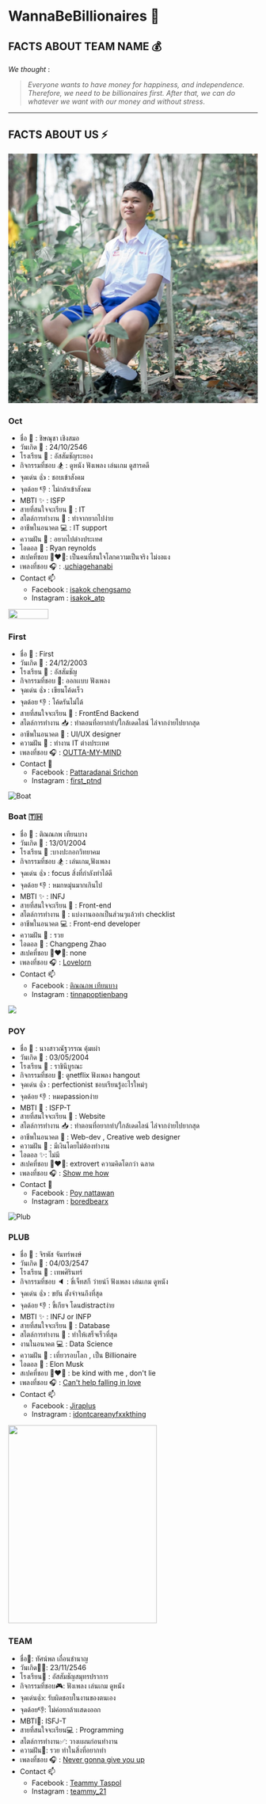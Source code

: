 
<!-- https://gist.github.com/cuonggt/9b7d08a597b167299f0d วิธีการใช้ markdown syntax  -->
<!-- https://gist.github.com/rxaviers/7360908 ชื่อ Emoji  -->
# WannaBeBillionaires 🤑

## FACTS ABOUT TEAM NAME 💰
 *We thought* :
> *Everyone wants to have money for happiness, and independence. Therefore, we need to be billionaires first. After that, we can do whatever we want with our money and without stress*.
---------
## FACTS ABOUT US ⚡

![Oct](IMAGE/oct.jpg)



###  Oct
* ชื่อ 🍻 : ชิษณุชา เชิงสมอ
* วันเกิด 🍼 : 24/10/2546
* โรงเรียน 🏫 : อัสสัมชัญระยอง
* กิจกรรมที่ชอบ 🏂 : ดูหนัง ฟังเพลง เล่นเกม ดูสารคดี
* จุดเด่น 👍 : ชอบเข้าสังคม
* จุดด้อย 👎 : ไม่กล้าเข้าสังคม
* MBTI ✨ : ISFP
* สายที่สนใจจะเรียน 💬 : IT
* สไตล์การทำงาน 🔋 : ทำจากยากไปง่าย
* อาชีพในอนาคต 💻 : IT support
* ความฝัน 💭 : อยากไปต่างประเทศ
* ไอดอล 💎 : Ryan reynolds
* สเปคที่ชอบ 👩‍❤️‍👨: เป็นคนที่สนใจโลกความเป็นจริง ไม่งอแง
* เพลงที่ชอบ 🎧 : .[uchiagehanabi](https://www.youtube.com/watch?v=-tKVN2mAKRI)
* Contact 📫
  * Facebook : [isakok chengsamo](https://www.facebook.com/profile.php?id=100008276294150)
  * Instagram : [isakok_atp](https://www.instagram.com/isakok_atp/)

<img src="https://cdn.discordapp.com/attachments/970310391328571443/1011303034191622265/IMG_0252.jpg" width=40% height=40% />

### First
* ชื่อ 🌈 : First
* วันเกิด 🎂 : 24/12/2003
* โรงเรียน 🏫 : อัสสัมชัญ
* กิจกรรมที่ชอบ 🍿: ออกเเบบ ฟังเพลง 
* จุดเด่น 👍 : เขียนโค้ดเร็ว
* จุดด้อย 👎 : โค้ดรันไม่ได้
* สายที่สนใจจะเรียน 🦖 : FrontEnd Backend
* สไตล์การทำงาน 📥 : ทำตอนที่อยากทำ/ใกล้เดดไลน์ ไล่จากง่ายไปยากสุด
* อาชีพในอนาคต 🔮 : UI/UX designer
* ความฝัน 💭 : ทำงาน IT ต่างประเทศ
* เพลงที่ชอบ 🎧 : [OUTTA-MY-MIND](https://music.youtube.com/watch?v=j7CRINnxHAc&list=RDAMPLPLW1dZOqbDTmhroXu2N1Cj00uAKKw7Vnfq)
* Contact 🍭
    * Facebook : [Pattaradanai Srichon](https://www.facebook.com/pattaradanai.srichon)
    * Instagram : [first_ptnd](https://www.instagram.com/first_ptnd/)

![Boat](https://media.discordapp.net/attachments/1000985661395976213/1011131244689506394/T15405.jpg?width=300&height=400)
###  Boat 🇹🇭
* ชื่อ 🍻 : ติณณภพ เทียนบาง
* วันเกิด 🍼 : 13/01/2004
* โรงเรียน 🏫 :บางปะกอกวิทยาคม
* กิจกรรมที่ชอบ 🏂 : เล่นเกม,ฟังเพลง
* จุดเด่น 👍 : focus สิ่งที่กำลังทำได้ดี
* จุดด้อย 👎 : หมกหมุ่นมากเกินไป
* MBTI ✨ : INFJ
* สายที่สนใจจะเรียน 💬 : Front-end
* สไตล์การทำงาน 🔋 : แบ่งงานออกเป็นส่วนๆแล้วทำ checklist
* อาชีพในอนาคต 💻 : Front-end developer
* ความฝัน 💭 : รวย
* ไอดอล 💎 : Changpeng Zhao
* สเปคที่ชอบ 👩‍❤️‍👨: none
* เพลงที่ชอบ 🎧 : [Lovelorn]([https://www.youtube.com/watch?v=vGJTaP6anOU&ab_channel=ElvisPresleyVEVO](https://www.youtube.com/watch?v=UcWkOSyYWNc))
* Contact 📫
  * Facebook : [ติณณภพ เทียนบาง](https://www.facebook.com/profile.php?id=100025362337428)
  * Instagram : [tinnapoptienbang](https://www.instagram.com/tinnapoptienbang/?hl=en)



<img src="https://cdn.discordapp.com/attachments/890596254093033542/1011242432756715622/unknown.png" width="35%" />

### POY
* ชื่อ 🌈 : นางสาวณัฐวรรณ คุ้มเผ่า
* วันเกิด 🎂 : 03/05/2004
* โรงเรียน 🏫 : ราชินีบูรณะ
* กิจกรรมที่ชอบ 🍿: ดูnetflix ฟังเพลง hangout
* จุดเด่น 👍 : perfectionist ชอบเรียนรู้อะไรใหม่ๆ
* จุดด้อย 👎 : หมดpassionง่าย 
* MBTI 🍭 : ISFP-T
* สายที่สนใจจะเรียน 🦖 : Website
* สไตล์การทำงาน 📥 : ทำตอนที่อยากทำ/ใกล้เดดไลน์ ไล่จากง่ายไปยากสุด
* อาชีพในอนาคต 🔮 : Web-dev , Creative web designer
* ความฝัน 💭 : มีเงินโดยไม่ต้องทำงาน
* ไอดอล ✨: ไม่มี
* สเปคที่ชอบ 👩‍❤️‍👨: extrovert ความคิดโตกว่า ฉลาด
* เพลงที่ชอบ 🎧 : [Show me how](https://youtu.be/OZRYzH0Q0pU)
* Contact 🍭
    * Facebook : [Poy nattawan](https://www.facebook.com/profile.php?id=100011569219058)
    * Instagram : [boredbearx](https://instagram.com/boredbearx?igshid=YmMyMTA2M2Y=)


![Plub](https://media.discordapp.net/attachments/884832502718562344/1010949099962519602/pic1.jpg?width=300&height=400)
### PLUB
* ชื่อ 🚤  :  จิรพัส จันทร์พงษ์
* วันเกิด 🍼  : 04/03/2547
* โรงเรียน 🏫  : เทพศิรินทร์
* กิจกรรมที่ชอบ 🔈  : ขี่เจ็ทสกี ว่ายนำ้ ฟังเพลง เล่นเกม ดูหนัง
* จุดเด่น 👍 : ขยัน ตั้งจำจนถึงที่สุด
* จุดด้อย 👎 : ขี้เกียจ โดนdistractง่าย
* MBTI ✨ : INFJ or INFP
* สายที่สนใจจะเรียน 💬   : Database
* สไตล์การทำงาน 🔋 : ทำให้เสร็จเร็วที่สุด
* งานในอนาคต 💻 : Data Science
* ความฝัน 💭 : เที่ยวรอบโลก , เป็น Billionaire
* ไอดอล 💎 : Elon Musk
* สเปคที่ชอบ 👩‍❤️‍👨 :  be kind with me , don't lie 
* เพลงที่ชอบ 🎧 : [Can't help falling in love](https://www.youtube.com/watch?v=vGJTaP6anOU&ab_channel=ElvisPresleyVEVO)
* Contact 📫
  * Facebook : [Jiraplus](https://web.facebook.com/jiraplus.chanpong/)
  * Instragram : [idontcareanyfxxkthing](https://www.instagram.com/idontcareanyfxxkingthing/)

<img src="https://cdn.discordapp.com/attachments/395212970998759434/1011291923551633428/171320.jpg" width="300" height="400" />

 ### TEAM
* ชื่อ👋:  ทัศน์พล เถื่อนชำนาญ
* วันเกิด👶🏼: 23/11/2546
* โรงเรียน🏫 : อัสสัมชัญสมุทรปราการ
* กิจกรรมที่ชอบ🎮: ฟังเพลง เล่นเกม ดูหนัง
* จุดเด่น👍: รับผิดชอบในงานของตนเอง
* จุดด้อย👎: ไม่ค่อยกล้าเเสดงออก
* MBTI🌈: ISFJ-T
* สายที่สนใจจะเรียน💻 : Programming
* สไตล์การทำงาน✅: วางเเผนก่อนทำงาน
* ความฝัน💸: รวย ทำในสิ่งที่อยากทำ
* เพลงที่ชอบ 🎧 : [Never gonna give you up](https://www.youtube.com/watch?v=dQw4w9WgXcQ)
* Contact 📫
  * Facebook : [Teammy Taspol](https://www.facebook.com/profile.php?id=100011744889849)
  * Instagram : [teammy_21](https://www.instagram.com/teammy_21/)


